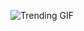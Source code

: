 ![Trending GIF](https://media3.giphy.com/media/v1.Y2lkPThiYjIxNzcyczU1aG41M3Q4bHl6czNzYnhrdmtjNHFsOXhnZm1zeDg2am14NjRuayZlcD12MV9naWZzX3NlYXJjaCZjdD1n/2jMtpIi8mhE8ctiMtK/giphy.gif)
